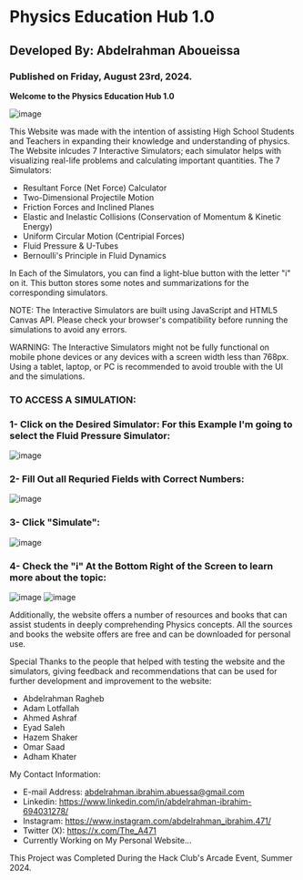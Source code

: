 # Physics Education Hub 1.0
## Developed By: Abdelrahman Aboueissa
### Published on Friday, August 23rd, 2024.
**Welcome to the Physics Education Hub 1.0**

![image](https://github.com/user-attachments/assets/28a10ec4-3025-4e3f-ab86-40daae95b7cc)

This Website was made with the intention of assisting High School Students and Teachers in expanding their knowledge and understanding of physics.
The Website inlcudes 7 Interactive Simulators; each simulator helps with visualizing real-life problems and calculating important quantities.
The 7 Simulators:
- Resultant Force (Net Force) Calculator
- Two-Dimensional Projectile Motion
- Friction Forces and Inclined Planes
- Elastic and Inelastic Collisions (Conservation of Momentum & Kinetic Energy)
- Uniform Circular Motion (Centripial Forces)
- Fluid Pressure & U-Tubes
- Bernoulli's Principle in Fluid Dynamics

In Each of the Simulators, you can find a light-blue button with the letter "i" on it. This button stores some notes and summarizations for the corresponding simulators.

NOTE: The Interactive Simulators are built using JavaScript and HTML5 Canvas API.
Please check your browser's compatibility before running the simulations to avoid any errors.

WARNING: The Interactive Simulators might not be fully functional on mobile phone devices or any devices with a screen width less than 768px.
Using a tablet, laptop, or PC is recommended to avoid trouble with the UI and the simulations.

### TO ACCESS A SIMULATION:
### 1- Click on the Desired Simulator: For this Example I'm going to select the Fluid Pressure Simulator:
![image](https://github.com/user-attachments/assets/9eb2b81f-112a-4c89-887b-ac76bf7d5420)

### 2- Fill Out all Requried Fields with Correct Numbers:
![image](https://github.com/user-attachments/assets/52080376-19f5-435c-8b4b-97a20f37458a)

### 3- Click "Simulate":
![image](https://github.com/user-attachments/assets/4ba82ff5-c9a7-49e3-9b6c-d8e05205ba48)

### 4- Check the "i" At the Bottom Right of the Screen to learn more about the topic:
![image](https://github.com/user-attachments/assets/31636cb2-9b15-42c8-8086-c516a16c791d)
![image](https://github.com/user-attachments/assets/376410a6-37db-4ea8-be4c-201dd5c1d62b)


Additionally, the website offers a number of resources and books that can assist students in deeply comprehending Physics concepts.
All the sources and books the website offers are free and can be downloaded for personal use.  

Special Thanks to the people that helped with testing the website and the simulators,
giving feedback and recommendations that can be used for further development and improvement to the website:
- Abdelrahman Ragheb
- Adam Lotfallah
- Ahmed Ashraf
- Eyad Saleh
- Hazem Shaker
- Omar Saad
- Adham Khater

My Contact Information:
- E-mail Address: abdelrahman.ibrahim.abuessa@gmail.com
- Linkedin: https://www.linkedin.com/in/abdelrahman-ibrahim-694031278/
- Instagram: https://www.instagram.com/abdelrahman_ibrahim.471/
- Twitter (X): https://x.com/The_A471
- Currently Working on My Personal Website...

This Project was Completed During the Hack Club's Arcade Event, Summer 2024.
